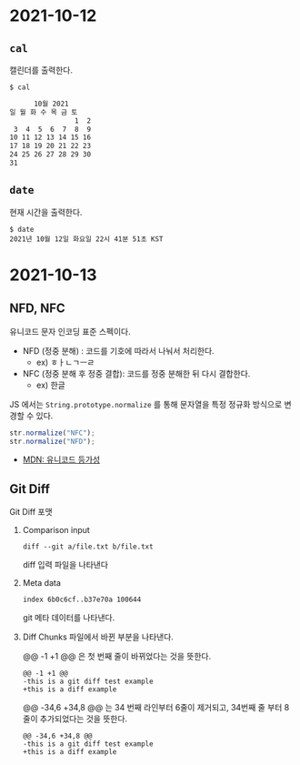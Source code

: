 # 2021-10-12

## `cal`

캘린더를 출력한다.

```bash
$ cal

      10월 2021
일 월 화 수 목 금 토
                1  2
 3  4  5  6  7  8  9
10 11 12 13 14 15 16
17 18 19 20 21 22 23
24 25 26 27 28 29 30
31
```

## `date`

현재 시간을 출력한다.

```base
$ date
2021년 10월 12일 화요일 22시 41분 51초 KST
```

# 2021-10-13

## NFD, NFC

유니코드 문자 인코딩 표준 스펙이다.

- NFD (정중 분해) : 코드를 기호에 따라서 나눠서 처리한다.
  - ex) ㅎㅏㄴㄱㅡㄹ
- NFC (정중 분해 후 정중 결합): 코드를 정중 분해한 뒤 다시 결합한다.
  - ex) 한글

JS 에서는 `String.prototype.normalize` 를 통해 문자열을 특정 정규화 방식으로 변경할 수 있다.

```js
str.normalize("NFC");
str.normalize("NFD");
```

- [MDN: 유니코드 등가성](https://ko.wikipedia.org/wiki/%EC%9C%A0%EB%8B%88%EC%BD%94%EB%93%9C_%EB%93%B1%EA%B0%80%EC%84%B1)

## Git Diff

Git Diff 포맷

1. Comparison input

   ```
   diff --git a/file.txt b/file.txt
   ```

   diff 입력 파일을 나타낸다

2. Meta data

   ```
   index 6b0c6cf..b37e70a 100644
   ```

   git 메타 데이터를 나타낸다.

3. Diff Chunks
   파일에서 바뀐 부분을 나타낸다.

   @@ \-1 \+1 @@ 은 첫 번째 줄이 바뀌었다는 것을 뜻한다.

   ```
   @@ -1 +1 @@
   -this is a git diff test example
   +this is a diff example
   ```

   @@ -34,6 +34,8 @@ 는 34 번째 라인부터 6줄이 제거되고, 34번째 줄 부터 8줄이 추가되었다는 것을 뜻한다.

   ```
   @@ -34,6 +34,8 @@
   -this is a git diff test example
   +this is a diff example
   ```
